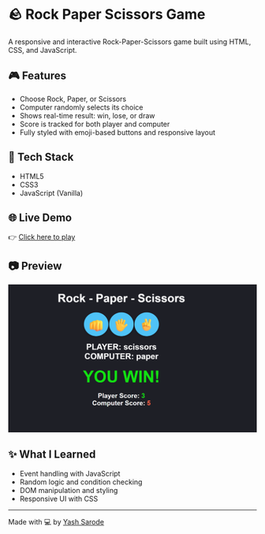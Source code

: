 # 🪨 Rock Paper Scissors Game

A responsive and interactive Rock-Paper-Scissors game built using HTML, CSS, and JavaScript.

## 🎮 Features
- Choose Rock, Paper, or Scissors
- Computer randomly selects its choice
- Shows real-time result: win, lose, or draw
- Score is tracked for both player and computer
- Fully styled with emoji-based buttons and responsive layout

## 🔧 Tech Stack
- HTML5
- CSS3
- JavaScript (Vanilla)

## 🌐 Live Demo
👉 [Click here to play](https://yashsarode31.github.io/rock-paper-scissors/)

## 📷 Preview
![Preview](./screenshot.png)

## ✨ What I Learned
- Event handling with JavaScript
- Random logic and condition checking
- DOM manipulation and styling
- Responsive UI with CSS

---

Made with 💻 by [Yash Sarode](https://github.com/yashsarode31)
